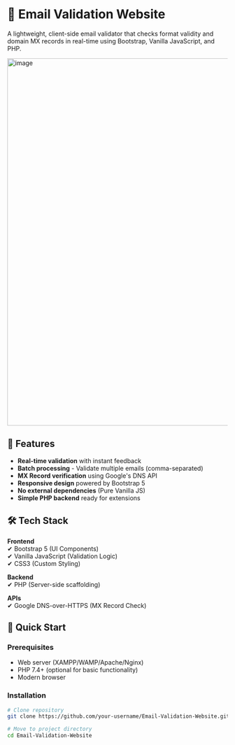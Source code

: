# 📧 Email Validation Website

A lightweight, client-side email validator that checks format validity and domain MX records in real-time using Bootstrap, Vanilla JavaScript, and PHP.

<img width="698" height="840" alt="image" src="https://github.com/user-attachments/assets/dd500f16-219c-4d44-a48a-a02b927cde6c" />

## 🌟 Features
- **Real-time validation** with instant feedback
- **Batch processing** - Validate multiple emails (comma-separated)
- **MX Record verification** using Google's DNS API
- **Responsive design** powered by Bootstrap 5
- **No external dependencies** (Pure Vanilla JS)
- **Simple PHP backend** ready for extensions

## 🛠 Tech Stack
**Frontend**  
✔ Bootstrap 5 (UI Components)  
✔ Vanilla JavaScript (Validation Logic)  
✔ CSS3 (Custom Styling)  

**Backend**  
✔ PHP (Server-side scaffolding)  

**APIs**  
✔ Google DNS-over-HTTPS (MX Record Check)  

## 🚀 Quick Start

### Prerequisites
- Web server (XAMPP/WAMP/Apache/Nginx)
- PHP 7.4+ (optional for basic functionality)
- Modern browser

### Installation
```bash
# Clone repository
git clone https://github.com/your-username/Email-Validation-Website.git

# Move to project directory
cd Email-Validation-Website
